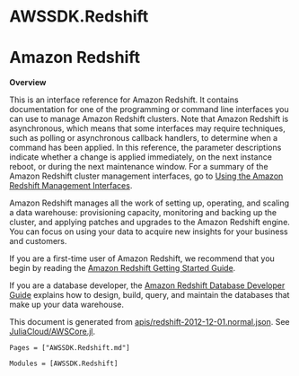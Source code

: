 # AWSSDK.Redshift

# Amazon Redshift

**Overview**

This is an interface reference for Amazon Redshift. It contains documentation for one of the programming or command line interfaces you can use to manage Amazon Redshift clusters. Note that Amazon Redshift is asynchronous, which means that some interfaces may require techniques, such as polling or asynchronous callback handlers, to determine when a command has been applied. In this reference, the parameter descriptions indicate whether a change is applied immediately, on the next instance reboot, or during the next maintenance window. For a summary of the Amazon Redshift cluster management interfaces, go to [Using the Amazon Redshift Management Interfaces](http://docs.aws.amazon.com/redshift/latest/mgmt/using-aws-sdk.html).

Amazon Redshift manages all the work of setting up, operating, and scaling a data warehouse: provisioning capacity, monitoring and backing up the cluster, and applying patches and upgrades to the Amazon Redshift engine. You can focus on using your data to acquire new insights for your business and customers.

If you are a first-time user of Amazon Redshift, we recommend that you begin by reading the [Amazon Redshift Getting Started Guide](http://docs.aws.amazon.com/redshift/latest/gsg/getting-started.html).

If you are a database developer, the [Amazon Redshift Database Developer Guide](http://docs.aws.amazon.com/redshift/latest/dg/welcome.html) explains how to design, build, query, and maintain the databases that make up your data warehouse.

This document is generated from
[apis/redshift-2012-12-01.normal.json](https://github.com/aws/aws-sdk-js/blob/master/apis/redshift-2012-12-01.normal.json).
See [JuliaCloud/AWSCore.jl](https://github.com/JuliaCloud/AWSCore.jl).

```@index
Pages = ["AWSSDK.Redshift.md"]
```

```@autodocs
Modules = [AWSSDK.Redshift]
```
